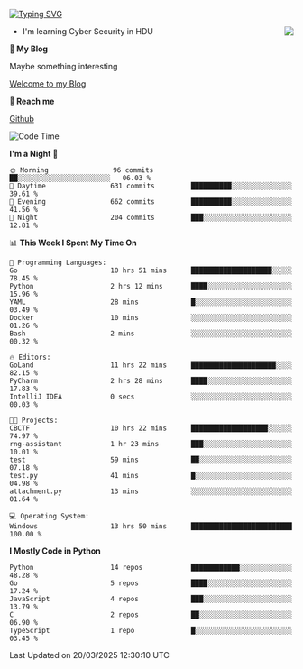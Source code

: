 [![Typing SVG](https://readme-typing-svg.herokuapp.com?font=Fira+Code&pause=1000&random=false&width=450&height=60&lines=Hello+%F0%9F%91%8B%F0%9F%8F%BB;I'm+JBNRZ)](https://git.io/typing-svg)

<a href="#">
  <img align="right" src="https://github-readme-stats.vercel.app/api?username=JBNRZ&show_icons=true&bg_color=15,f2f7fd,E0EAFC" />
</a>

- I'm learning Cyber Security in HDU

 **🌱 My Blog**

Maybe something interesting

[Welcome to my Blog](https://jbnrz.com.cn/)

 **💬 Reach me** 

[Github](https://github.com/JBNRZ)


<!--START_SECTION:waka-->
![Code Time](http://img.shields.io/badge/Code%20Time-1%2C033%20hrs%2047%20mins-blue)

**I'm a Night 🦉** 

```text
🌞 Morning                96 commits          ██░░░░░░░░░░░░░░░░░░░░░░░   06.03 % 
🌆 Daytime                631 commits         ██████████░░░░░░░░░░░░░░░   39.61 % 
🌃 Evening                662 commits         ██████████░░░░░░░░░░░░░░░   41.56 % 
🌙 Night                  204 commits         ███░░░░░░░░░░░░░░░░░░░░░░   12.81 % 
```


📊 **This Week I Spent My Time On** 

```text
💬 Programming Languages: 
Go                       10 hrs 51 mins      ████████████████████░░░░░   78.45 % 
Python                   2 hrs 12 mins       ████░░░░░░░░░░░░░░░░░░░░░   15.96 % 
YAML                     28 mins             █░░░░░░░░░░░░░░░░░░░░░░░░   03.49 % 
Docker                   10 mins             ░░░░░░░░░░░░░░░░░░░░░░░░░   01.26 % 
Bash                     2 mins              ░░░░░░░░░░░░░░░░░░░░░░░░░   00.32 % 

🔥 Editors: 
GoLand                   11 hrs 22 mins      █████████████████████░░░░   82.15 % 
PyCharm                  2 hrs 28 mins       ████░░░░░░░░░░░░░░░░░░░░░   17.83 % 
IntelliJ IDEA            0 secs              ░░░░░░░░░░░░░░░░░░░░░░░░░   00.03 % 

🐱‍💻 Projects: 
CBCTF                    10 hrs 22 mins      ███████████████████░░░░░░   74.97 % 
rng-assistant            1 hr 23 mins        ███░░░░░░░░░░░░░░░░░░░░░░   10.01 % 
test                     59 mins             ██░░░░░░░░░░░░░░░░░░░░░░░   07.18 % 
test.py                  41 mins             █░░░░░░░░░░░░░░░░░░░░░░░░   04.98 % 
attachment.py            13 mins             ░░░░░░░░░░░░░░░░░░░░░░░░░   01.64 % 

💻 Operating System: 
Windows                  13 hrs 50 mins      █████████████████████████   100.00 % 
```

**I Mostly Code in Python** 

```text
Python                   14 repos            ████████████░░░░░░░░░░░░░   48.28 % 
Go                       5 repos             ████░░░░░░░░░░░░░░░░░░░░░   17.24 % 
JavaScript               4 repos             ███░░░░░░░░░░░░░░░░░░░░░░   13.79 % 
C                        2 repos             ██░░░░░░░░░░░░░░░░░░░░░░░   06.90 % 
TypeScript               1 repo              █░░░░░░░░░░░░░░░░░░░░░░░░   03.45 % 
```




 Last Updated on 20/03/2025 12:30:10 UTC
<!--END_SECTION:waka-->
